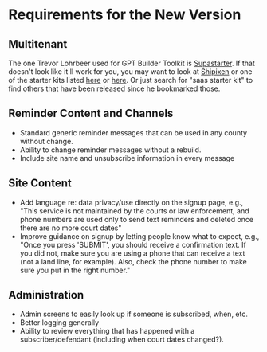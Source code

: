# Requirements for the New Version

## Multitenant
The one Trevor Lohrbeer used for GPT Builder Toolkit is [Supastarter](https://supastarter.dev/). If that doesn't look like it'll work for you, you may want to look at [Shipixen](https://shipixen.com/) or one of the starter kits listed [here](https://saasstarters.com/tags/nodejs/) or [here](https://phlaunchchecklist.com/saas-starter-kits/). Or just search for "saas starter kit" to find others that have been released since he bookmarked those.

## Reminder Content and Channels
- Standard generic reminder messages that can be used in any county without change.
- Ability to change reminder messages without a rebuild.
- Include site name and unsubscribe information in every message

## Site Content
- Add language re: data privacy/use directly on the signup page, e.g., "This service is not maintained by the courts or law enforcement, and phone numbers are used only to send text reminders and deleted once there are no more court dates"
- Improve guidance on signup by letting people know what to expect, e.g., "Once you press 'SUBMIT', you should receive a confirmation text. If you did not, make sure you are using a phone that can receive a text (not a land line, for example). Also, check the phone number to make sure you put in the right number."


## Administration
- Admin screens to easily look up if someone is subscribed, when, etc.
- Better logging generally
- Ability to review everything that has happened with a subscriber/defendant (including when court dates changed?).

